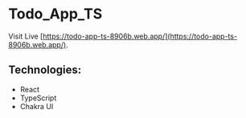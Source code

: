 # Todo_App_TS

Visit Live [https://todo-app-ts-8906b.web.app/](https://todo-app-ts-8906b.web.app/).

## Technologies:
- React
- TypeScript
- Chakra UI


